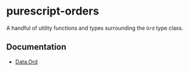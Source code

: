 # purescript-orders

A handful of utility functions and types surrounding the `Ord` type class.

## Documentation

* [Data.Ord](docs/Data/Ord.md)
